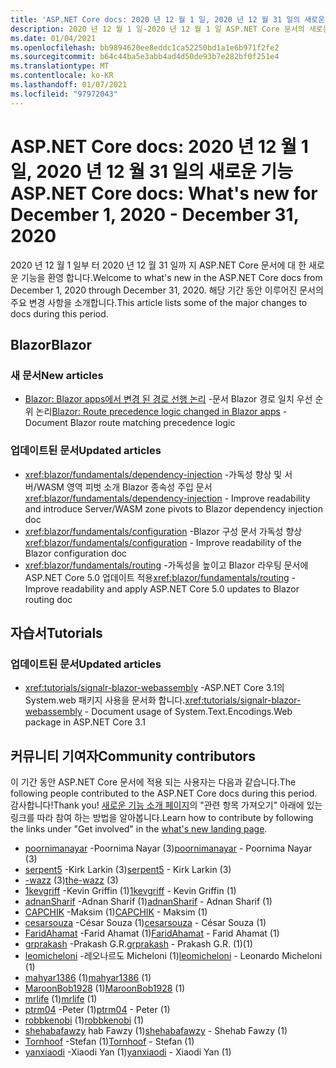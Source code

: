 ```yaml
---
title: 'ASP.NET Core docs: 2020 년 12 월 1 일, 2020 년 12 월 31 일의 새로운 기능'
description: 2020 년 12 월 1 일-2020 년 12 월 1 일 ASP.NET Core 문서의 새로운 기능
ms.date: 01/04/2021
ms.openlocfilehash: bb9894620ee8eddc1ca52250bd1a1e6b971f2fe2
ms.sourcegitcommit: b64c44ba5e3abb4ad4d50de93b7e282bf0f251e4
ms.translationtype: MT
ms.contentlocale: ko-KR
ms.lasthandoff: 01/07/2021
ms.locfileid: "97972043"
---
```

# <a name="aspnet-core-docs-whats-new-for-december-1-2020---december-31-2020"></a><span data-ttu-id="09d75-103">ASP.NET Core docs: 2020 년 12 월 1 일, 2020 년 12 월 31 일의 새로운 기능</span><span class="sxs-lookup"><span data-stu-id="09d75-103">ASP.NET Core docs: What's new for December 1, 2020 - December 31, 2020</span></span>

<span data-ttu-id="09d75-104">2020 년 12 월 1 일부 터 2020 년 12 월 31 일까 지 ASP.NET Core 문서에 대 한 새로운 기능을 환영 합니다.</span><span class="sxs-lookup"><span data-stu-id="09d75-104">Welcome to what's new in the ASP.NET Core docs from December 1, 2020 through December 31, 2020.</span></span> <span data-ttu-id="09d75-105">해당 기간 동안 이루어진 문서의 주요 변경 사항을 소개합니다.</span><span class="sxs-lookup"><span data-stu-id="09d75-105">This article lists some of the major changes to docs during this period.</span></span>

## <a name="blazor"></a><span data-ttu-id="09d75-106">Blazor</span><span class="sxs-lookup"><span data-stu-id="09d75-106">Blazor</span></span>

### <a name="new-articles"></a><span data-ttu-id="09d75-107">새 문서</span><span class="sxs-lookup"><span data-stu-id="09d75-107">New articles</span></span>

- <span data-ttu-id="09d75-108">[Blazor: Blazor apps에서 변경 된 경로 선행 논리](/dotnet/core/compatibility/aspnet-core/5.0/blazor-routing-logic-changed) -문서 Blazor 경로 일치 우선 순위 논리</span><span class="sxs-lookup"><span data-stu-id="09d75-108">[Blazor: Route precedence logic changed in Blazor apps](/dotnet/core/compatibility/aspnet-core/5.0/blazor-routing-logic-changed) - Document Blazor route matching precedence logic</span></span>

### <a name="updated-articles"></a><span data-ttu-id="09d75-109">업데이트된 문서</span><span class="sxs-lookup"><span data-stu-id="09d75-109">Updated articles</span></span>

- <span data-ttu-id="09d75-110"><xref:blazor/fundamentals/dependency-injection> -가독성 향상 및 서버/WASM 영역 피벗 소개 Blazor 종속성 주입 문서</span><span class="sxs-lookup"><span data-stu-id="09d75-110"><xref:blazor/fundamentals/dependency-injection> - Improve readability and introduce Server/WASM zone pivots to Blazor dependency injection doc</span></span>
- <span data-ttu-id="09d75-111"><xref:blazor/fundamentals/configuration> -Blazor 구성 문서 가독성 향상</span><span class="sxs-lookup"><span data-stu-id="09d75-111"><xref:blazor/fundamentals/configuration> - Improve readability of the Blazor configuration doc</span></span>
- <span data-ttu-id="09d75-112"><xref:blazor/fundamentals/routing> -가독성을 높이고 Blazor 라우팅 문서에 ASP.NET Core 5.0 업데이트 적용</span><span class="sxs-lookup"><span data-stu-id="09d75-112"><xref:blazor/fundamentals/routing> - Improve readability and apply ASP.NET Core 5.0 updates to Blazor routing doc</span></span>

## <a name="tutorials"></a><span data-ttu-id="09d75-113">자습서</span><span class="sxs-lookup"><span data-stu-id="09d75-113">Tutorials</span></span>

### <a name="updated-articles"></a><span data-ttu-id="09d75-114">업데이트된 문서</span><span class="sxs-lookup"><span data-stu-id="09d75-114">Updated articles</span></span>

- <span data-ttu-id="09d75-115"><xref:tutorials/signalr-blazor-webassembly> -ASP.NET Core 3.1의 System.web 패키지 사용을 문서화 합니다.</span><span class="sxs-lookup"><span data-stu-id="09d75-115"><xref:tutorials/signalr-blazor-webassembly> - Document usage of System.Text.Encodings.Web package in ASP.NET Core 3.1</span></span>

## <a name="community-contributors"></a><span data-ttu-id="09d75-116">커뮤니티 기여자</span><span class="sxs-lookup"><span data-stu-id="09d75-116">Community contributors</span></span>

<span data-ttu-id="09d75-117">이 기간 동안 ASP.NET Core 문서에 적용 되는 사용자는 다음과 같습니다.</span><span class="sxs-lookup"><span data-stu-id="09d75-117">The following people contributed to the ASP.NET Core docs during this period.</span></span> <span data-ttu-id="09d75-118">감사합니다!</span><span class="sxs-lookup"><span data-stu-id="09d75-118">Thank you!</span></span> <span data-ttu-id="09d75-119">[새로운 기능 소개 페이지](index.yml)의 "관련 항목 가져오기" 아래에 있는 링크를 따라 참여 하는 방법을 알아봅니다.</span><span class="sxs-lookup"><span data-stu-id="09d75-119">Learn how to contribute by following the links under "Get involved" in the [what's new landing page](index.yml).</span></span>

- <span data-ttu-id="09d75-120">[poornimanayar](https://github.com/poornimanayar) -Poornima Nayar (3)</span><span class="sxs-lookup"><span data-stu-id="09d75-120">[poornimanayar](https://github.com/poornimanayar) - Poornima Nayar (3)</span></span>
- <span data-ttu-id="09d75-121">[serpent5](https://github.com/serpent5) -Kirk Larkin (3)</span><span class="sxs-lookup"><span data-stu-id="09d75-121">[serpent5](https://github.com/serpent5) - Kirk Larkin (3)</span></span>
- <span data-ttu-id="09d75-122">[-wazz](https://github.com/the-wazz) (3)</span><span class="sxs-lookup"><span data-stu-id="09d75-122">[the-wazz](https://github.com/the-wazz) (3)</span></span>
- <span data-ttu-id="09d75-123">[1kevgriff](https://github.com/1kevgriff) -Kevin Griffin (1)</span><span class="sxs-lookup"><span data-stu-id="09d75-123">[1kevgriff](https://github.com/1kevgriff) - Kevin Griffin (1)</span></span>
- <span data-ttu-id="09d75-124">[adnanSharif](https://github.com/adnanSharif) -Adnan Sharif (1)</span><span class="sxs-lookup"><span data-stu-id="09d75-124">[adnanSharif](https://github.com/adnanSharif) - Adnan Sharif (1)</span></span>
- <span data-ttu-id="09d75-125">[CAPCHIK](https://github.com/CAPCHIK) -Maksim (1)</span><span class="sxs-lookup"><span data-stu-id="09d75-125">[CAPCHIK](https://github.com/CAPCHIK) - Maksim (1)</span></span>
- <span data-ttu-id="09d75-126">[cesarsouza](https://github.com/cesarsouza) -César Souza (1)</span><span class="sxs-lookup"><span data-stu-id="09d75-126">[cesarsouza](https://github.com/cesarsouza) - César Souza (1)</span></span>
- <span data-ttu-id="09d75-127">[FaridAhamat](https://github.com/FaridAhamat) -Farid Ahamat (1)</span><span class="sxs-lookup"><span data-stu-id="09d75-127">[FaridAhamat](https://github.com/FaridAhamat) - Farid Ahamat (1)</span></span>
- <span data-ttu-id="09d75-128">[grprakash](https://github.com/grprakash) -Prakash G.R.</span><span class="sxs-lookup"><span data-stu-id="09d75-128">[grprakash](https://github.com/grprakash) - Prakash G.R.</span></span> <span data-ttu-id="09d75-129">(1)</span><span class="sxs-lookup"><span data-stu-id="09d75-129">(1)</span></span>
- <span data-ttu-id="09d75-130">[leomicheloni](https://github.com/leomicheloni) -레오나르도 Micheloni (1)</span><span class="sxs-lookup"><span data-stu-id="09d75-130">[leomicheloni](https://github.com/leomicheloni) - Leonardo Micheloni (1)</span></span>
- <span data-ttu-id="09d75-131">[mahyar1386](https://github.com/mahyar1386) (1)</span><span class="sxs-lookup"><span data-stu-id="09d75-131">[mahyar1386](https://github.com/mahyar1386) (1)</span></span>
- <span data-ttu-id="09d75-132">[MaroonBob1928](https://github.com/MaroonBob1928) (1)</span><span class="sxs-lookup"><span data-stu-id="09d75-132">[MaroonBob1928](https://github.com/MaroonBob1928) (1)</span></span>
- <span data-ttu-id="09d75-133">[mrlife](https://github.com/mrlife) (1)</span><span class="sxs-lookup"><span data-stu-id="09d75-133">[mrlife](https://github.com/mrlife) (1)</span></span>
- <span data-ttu-id="09d75-134">[ptrm04](https://github.com/ptrm04) -Peter (1)</span><span class="sxs-lookup"><span data-stu-id="09d75-134">[ptrm04](https://github.com/ptrm04) - Peter (1)</span></span>
- <span data-ttu-id="09d75-135">[robbkenobi](https://github.com/robbkenobi) (1)</span><span class="sxs-lookup"><span data-stu-id="09d75-135">[robbkenobi](https://github.com/robbkenobi) (1)</span></span>
- <span data-ttu-id="09d75-136">[shehabafawzy](https://github.com/shehabafawzy) hab Fawzy (1)</span><span class="sxs-lookup"><span data-stu-id="09d75-136">[shehabafawzy](https://github.com/shehabafawzy) - Shehab Fawzy (1)</span></span>
- <span data-ttu-id="09d75-137">[Tornhoof](https://github.com/Tornhoof) -Stefan (1)</span><span class="sxs-lookup"><span data-stu-id="09d75-137">[Tornhoof](https://github.com/Tornhoof) - Stefan (1)</span></span>
- <span data-ttu-id="09d75-138">[yanxiaodi](https://github.com/yanxiaodi) -Xiaodi Yan (1)</span><span class="sxs-lookup"><span data-stu-id="09d75-138">[yanxiaodi](https://github.com/yanxiaodi) - Xiaodi Yan (1)</span></span>

